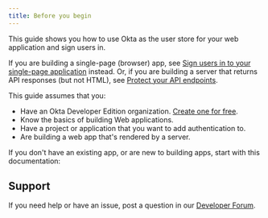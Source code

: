 ```yaml
---
title: Before you begin
---
```

This guide shows you how to use Okta as the user store for your web application and sign users in.

If you are building a single-page (browser) app, see [Sign users in to your single-page application](/docs/guides/sign-into-spa/) instead. Or, if you are building a server that returns API responses (but not HTML), see [Protect your API endpoints](/docs/guides/protect-your-api/).

This guide assumes that you:

* Have an Okta Developer Edition organization. [Create one for free](https://developer.okta.com/signup).
* Know the basics of building Web applications.
* Have a project or application that you want to add authentication to.
* Are building a web app that's rendered by a server.

If you don't have an existing app, or are new to building apps, start with this documentation:

<StackSelector snippet="create-app"/>

## Support

If you need help or have an issue, post a question in our [Developer Forum](https://devforum.okta.com).

<NextSectionLink/>
